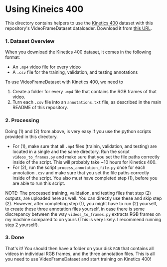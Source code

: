 # Using Kineics 400
This directory contains helpers to use the [Kinetics 400](https://github.com/cvdfoundation/kinetics-dataset) dataset with this 
repository's VideoFrameDataset dataloader. Download it from [this URL](https://github.com/cvdfoundation/kinetics-dataset).

### 1. Dataset Overview
When you download the Kinetics 400 dataset, it comes in the following format:
- An `.mp4` video file for every video
- A `.csv` file for the training, validation, and testing annotations

To use VideoFrameDataset with Kinetics 400, we need to
1. Create a folder for every `.mp4` file that contains the RGB frames of that video.
2. Turn each `.csv` file into an `annotations.txt` file, as described in the main README of this repository.

### 2. Processing
Doing (1) and (2) from above, is very easy if you use the python scripts provided in this directory.
- For (1), make sure that all `.mp4` files (trainin, validation, and testing) are located in a single and the same
directory. Run the script `videos_to_frames.py` and make sure that you set the file paths
correctly inside of the script. This will probably take ~10 hours for Kinetics 400.
- For (2), run the script `process_annotation_file.py` once for each annotation `.csv` and make sure that you
set the file paths correctly inside of the script. You also must have completed step (1),
before you are able to run this script.

NOTE: The processed training, validation, and testing files that step (2) outputs, are uploaded here as well.
You can directly use these and skip step (2). However, after completing step (1), you might have
to run (2) yourself, to create these three annotation files yourself, in case there is some discrepancy between
the way `videos_to_frames.py` extracts RGB frames on my machine compared to on yours (This is very likely. I 
recommend running step 2 yourself).

### 3. Done
That's it! You should then have a folder on your disk `RGB` that contains all videos in individual RGB
frames, and the three annotation files. This is all you need to use VideoFrameDataset and start training
on Kinetics 400!
